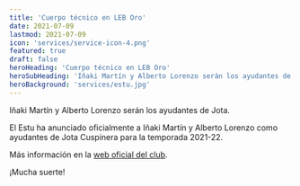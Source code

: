 ```yaml
---
title: 'Cuerpo técnico en LEB Oro'
date: 2021-07-09
lastmod: 2021-07-09
icon: 'services/service-icon-4.png'
featured: true
draft: false
heroHeading: 'Cuerpo técnico en LEB Oro'
heroSubHeading: 'Iñaki Martín y Alberto Lorenzo serán los ayudantes de Jota'
heroBackground: 'services/estu.jpg'
---
```


Iñaki Martín y Alberto Lorenzo serán los ayudantes de Jota.

El Estu ha anunciado oficialmente a Iñaki Martín y Alberto Lorenzo como ayudantes de Jota Cuspinera para la temporada 2021-22.

Más información en la [web oficial del club](https://www.movistarestudiantes.com/masculino/alberto-lorenzo-e-inaki-martin-ayudantes-de-jota-cuspinera/).

¡Mucha suerte!